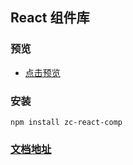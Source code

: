 ## React 组件库

### 预览

- [点击预览](https://z5829984520.github.io/zc-react-comp/#/zh-CN)

### 安装

```shell script
npm install zc-react-comp
```

### [文档地址](/docs/index.md)
